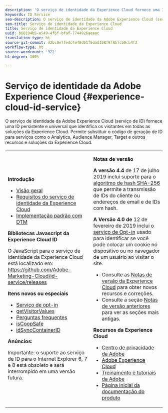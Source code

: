 ```yaml
---
description: 'O serviço de identidade da Experience Cloud fornece uma ID persistente e universal que identifica os visitantes em todas as soluções da Experience Cloud. '
keywords: ID Service
seo-description: O serviço de identidade da Adobe Experience Cloud (serviço de ID) fornece uma ID persistente e universal que identifica os visitantes em todas as soluções da Experience Cloud. Permite substituir o código de geração de ID para serviços como o Analytics, Audience Manager, Target e outros recursos e soluções da Experience Cloud.
seo-title: Serviço de identidade da Experience Cloud
title: Serviço de identidade da Experience Cloud
uuid: b68194b5-e549-4f6f-bfaf-7744926aeaac
translation-type: ht
source-git-commit: d2bc0e7fedc4e48d51f5dad158f9f8bfcb0cb4f3
workflow-type: ht
source-wordcount: '322'
ht-degree: 100%

---
```



# Serviço de identidade da Adobe Experience Cloud {#experience-cloud-id-service}

O serviço de identidade da Adobe Experience Cloud (serviço de ID) fornece uma ID persistente e universal que identifica os visitantes em todas as soluções da Experience Cloud. Permite substituir o código de geração de ID para serviços como o Analytics, Audience Manager, Target e outros recursos e soluções da Experience Cloud.

<table id="table_5E612F746A704FE095B809A013EE977F" class="simpletable"> 
 <tbody> 
  <tr> 
   <td colname="col1"> <p> <b>Introdução</b> </p> <p> 
     <ul id="ul_D5EC6A54A03F4AB595B588116A7C1296"> 
      <li id="li_845F6DE25A1241439BCDCBC00459D7EB"> <a href="introduction/overview.md" format="dita" scope="local"> Visão geral </a> </li> 
      <li id="li_47F399E1D4AF4F08BD647DF01A423BA7"> <a href="reference/requirements.md" format="dita" scope="local"> Requisitos do serviço de identidade da Experience Cloud</a> </li> 
      <li id="li_CBEEE79B45644F28A52B58DDF23DAD4F"> <a href="implementation-guides/standard.md#concept-89cd0199a9634fc48644f2d61e3d2445" format="dita" scope="local"> Implementação padrão com DTM </a> </li> 
     </ul> </p> <p><b>Bibliotecas Javascript da Experience Cloud ID</b> </p> <p>O JavaScript para o serviço de identidade da Experience Cloud está localizado em: <a href="https://github.com/Adobe-Marketing-Cloud/id-service/releases" format="https" scope="external">https://github.com/Adobe-Marketing-Cloud/id-service/releases</a> </p> <p> <b>Itens novos ou especiais</b> </p> <p> 
     <ul id="ul_B0A25B6827734D55BB1E20D12334AC21"> 
      <li id="li_A66924F4948F4A5ABA545A89A28A6F6A"><a href="implementation-guides/opt-in-service/optin-overview.md#concept-f9b5db0d27a245fbadd3e19162319360" format="dita" scope="local"> Serviço de opt-in</a> </li> 
      <li id="li_92D49CB788AD478EA74BCF5328CB9A14"> <a href="library/get-set/getvisitorvalues.md#reference-b8c9e17c170c4291829a792df46ce279" format="dita" scope="local"> getVisitorValues </a> </li> 
      <li id="li_9E512C6DD15C46C3ABD06ACD60D97E4A"> <a href="faq-intro/faq-intro.md" format="dita" scope="local"> Perguntas frequentes </a> </li> 
      <li id="li_B28082F3D075413D89E5AFB718657E17"> <a href="library/function-vars/coopsafe.md#reference-7fbed36f38a048d1a5883c53d430ddf4" format="dita" scope="local"> isCoopSafe </a> </li> 
      <li id="li_7744A4898EA542B9BF009D2066810050"> <a href="library/function-vars/idsyncontainerid.md#reference-5cfbed2240fa4def90f535f017a36015" format="dita" scope="local"> idSyncContainerID </a> </li> 
     </ul> </p> 
    <draft-comment> 
     <p> <b>Anúncios:</b> </p> 
     <p> <p>Importante: o suporte ao serviço de ID para o Internet Explorer 6, 7 e 8 está obsoleto e será interrompido em uma versão futura. </p> </p> 
    </draft-comment> </td> 
   <td colname="col2"> <p> <b>Notas de versão</b> </p> <p><b>A versão 4.4</b> de 17 de julho 2019 inclui suporte para o <a href="reference/hashing-support.md" format="dita" scope="local">algoritmo de hash SHA-256</a> que permite a transmissão de IDs do cliente ou endereços de email e de IDs com hash.</p><p><b>A Versão 4.0 de</b> 12 de fevereiro de 2019 inclui o <a href="implementation-guides/opt-in-service/optin-overview.md#concept-f9b5db0d27a245fbadd3e19162319360" format="dita" scope="local">serviço de Opt-in</a> usado para identificar se você pode colocar um cookie no dispositivo ou no navegador de um usuário ao visitar o site. </p> <p> 
     <ul id="ul_4F06F170F214492780C7D25A069F799F"> 
      <li id="li_45A7CD556FE44F4DAB035C736A058F36"> Consulte as <a href="https://docs.adobe.com/content/help/pt-BR/release-notes/experience-cloud/current.html" format="https" scope="external">Notas de versão da Experience Cloud</a> para obter novos recursos e correções. </li> 
      <li id="li_10CC4FBFEFC947CA9AD15F52D9715257">Consulte a seção <a href="https://docs.adobe.com/content/help/pt-BR/release-notes/experience-cloud/current.html" format="html" scope="external"> Notas de versão anteriores</a> para ver as seções mais antigas. </li> 
     </ul> </p> <p> <b>Recursos da Experience Cloud</b> </p> <p> 
     <ul id="ul_E30EC96BDC624B5591F0470D430B7F41"> 
      <li id="li_F3A5CCFAE0F247CEB41A03CA8E03106B"> <a href="http://www.adobe.com/br/privacy.html" format="http" scope="external"> Centro de privacidade da Adobe</a> </li> 
      <li id="li_A54C1EB170EA4B8FA6A81B90AB0C39DD"> <a href="https://docs.adobe.com/content/help/pt-BR/experience-cloud/user-guides/home.html" scope="external" format="http"> Adobe Experience Cloud</a> </li> 
      <li id="li_1938F7044F544481A6CC0F45CC22B80A"> <a href="http://helpx.adobe.com/br/learning.html?promoid=KAUDK" scope="external" format="http"> Treinamento e tutoriais da Adobe</a> </li> 
      <li id="li_C71459E0D1464C05B8B9387C43541F17"> <a href="https://helpx.adobe.com/br/support/experience-cloud.html" scope="external" format="https"> Página inicial da documentação do produto</a> </li> 
     </ul> </p> </td> 
  </tr> 
 </tbody> 
</table>

